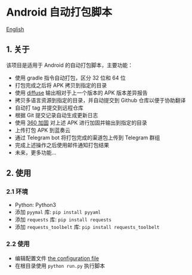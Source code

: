 # Android 自动打包脚本

[English](README.md)

## 1. 关于

该项目是适用于 Android 的自动打包脚本，主要功能：

- 使用 gradle 指令自动打包，区分 32 位和 64 位
- 打包完成之后将 APK 拷贝到指定的目录
- 使用 [diffuse](https://github.com/JakeWharton/diffuse) 输出相对于上一个版本的 APK 版本差异报告
- 拷贝多语言资源到指定的目录，并自动提交到 Github 仓库以便于协助翻译
- 自动打 tag 并提交到远程仓库
- 根据 Git 提交记录自动生成更新日志
- 使用 [360 加固](https://jiagu.360.cn/#/global/index) 对上述 APK 进行加固并输出到指定的目录
- 上传打包 APK 到蓝奏云
- 通过 Telegram bot 将打包完成的渠道包上传到 Telegram 群组
- 完成上述操作之后使用邮件通知打包结果
- 未来，更多功能...

## 2. 使用

### 2.1 环境

- Python: Python3
- 添加 `pyymal` 库: `pip install pyyaml`
- 添加 `requests` 库: `pip install requests`
- 添加 `requests_toolbelt` 库: `pip install requests_toolbelt`

### 2.2 使用

- 编辑配置文件 [the configuration file](config.yml)
- 在根目录使用 `python run.py` 执行脚本

